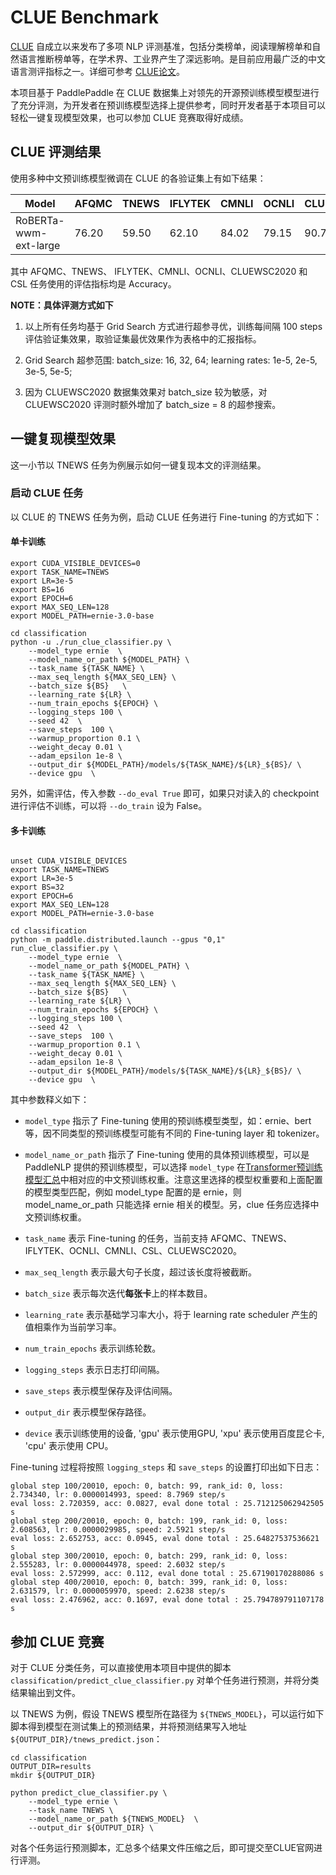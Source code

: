 # CLUE Benchmark

[CLUE](https://www.cluebenchmarks.com/) 自成立以来发布了多项 NLP 评测基准，包括分类榜单，阅读理解榜单和自然语言推断榜单等，在学术界、工业界产生了深远影响。是目前应用最广泛的中文语言测评指标之一。详细可参考 [CLUE论文](https://arxiv.org/abs/2004.05986)。

本项目基于 PaddlePaddle 在 CLUE 数据集上对领先的开源预训练模型模型进行了充分评测，为开发者在预训练模型选择上提供参考，同时开发者基于本项目可以轻松一键复现模型效果，也可以参加 CLUE 竞赛取得好成绩。

## CLUE 评测结果

使用多种中文预训练模型微调在 CLUE 的各验证集上有如下结果：

| Model                 | AFQMC | TNEWS | IFLYTEK | CMNLI | OCNLI | CLUEWSC2020 | CSL   |
| --------------------- | ----- | ----- | ------- | ----- | ----- | ----------- | ----- |
| RoBERTa-wwm-ext-large | 76.20 | 59.50 | 62.10   | 84.02 | 79.15 | 90.79       | 82.03 |


其中 AFQMC、TNEWS、 IFLYTEK、CMNLI、OCNLI、CLUEWSC2020 和 CSL 任务使用的评估指标均是 Accuracy。

**NOTE：具体评测方式如下**
1. 以上所有任务均基于 Grid Search 方式进行超参寻优，训练每间隔 100 steps 评估验证集效果，取验证集最优效果作为表格中的汇报指标。

2. Grid Search 超参范围: batch_size: 16, 32, 64; learning rates: 1e-5, 2e-5, 3e-5, 5e-5;

3. 因为 CLUEWSC2020 数据集效果对 batch_size 较为敏感，对CLUEWSC2020 评测时额外增加了 batch_size = 8 的超参搜索。


## 一键复现模型效果

这一小节以 TNEWS 任务为例展示如何一键复现本文的评测结果。

### 启动 CLUE 任务
以 CLUE 的 TNEWS 任务为例，启动 CLUE 任务进行 Fine-tuning 的方式如下：

#### 单卡训练
```shell
export CUDA_VISIBLE_DEVICES=0
export TASK_NAME=TNEWS
export LR=3e-5
export BS=16
export EPOCH=6
export MAX_SEQ_LEN=128
export MODEL_PATH=ernie-3.0-base

cd classification
python -u ./run_clue_classifier.py \
    --model_type ernie  \
    --model_name_or_path ${MODEL_PATH} \
    --task_name ${TASK_NAME} \
    --max_seq_length ${MAX_SEQ_LEN} \
    --batch_size ${BS}   \
    --learning_rate ${LR} \
    --num_train_epochs ${EPOCH} \
    --logging_steps 100 \
    --seed 42  \
    --save_steps  100 \
    --warmup_proportion 0.1 \
    --weight_decay 0.01 \
    --adam_epsilon 1e-8 \
    --output_dir ${MODEL_PATH}/models/${TASK_NAME}/${LR}_${BS}/ \
    --device gpu  \

```

另外，如需评估，传入参数 `--do_eval True` 即可，如果只对读入的 checkpoint 进行评估不训练，可以将 `--do_train` 设为 False。

#### 多卡训练
```shell

unset CUDA_VISIBLE_DEVICES
export TASK_NAME=TNEWS
export LR=3e-5
export BS=32
export EPOCH=6
export MAX_SEQ_LEN=128
export MODEL_PATH=ernie-3.0-base

cd classification
python -m paddle.distributed.launch --gpus "0,1" run_clue_classifier.py \
    --model_type ernie  \
    --model_name_or_path ${MODEL_PATH} \
    --task_name ${TASK_NAME} \
    --max_seq_length ${MAX_SEQ_LEN} \
    --batch_size ${BS}   \
    --learning_rate ${LR} \
    --num_train_epochs ${EPOCH} \
    --logging_steps 100 \
    --seed 42  \
    --save_steps  100 \
    --warmup_proportion 0.1 \
    --weight_decay 0.01 \
    --adam_epsilon 1e-8 \
    --output_dir ${MODEL_PATH}/models/${TASK_NAME}/${LR}_${BS}/ \
    --device gpu  \

```
其中参数释义如下：
- `model_type` 指示了 Fine-tuning 使用的预训练模型类型，如：ernie、bert 等，因不同类型的预训练模型可能有不同的 Fine-tuning layer 和 tokenizer。
- `model_name_or_path` 指示了 Fine-tuning 使用的具体预训练模型，可以是 PaddleNLP 提供的预训练模型，可以选择 `model_type` 在[Transformer预训练模型汇总](../../../docs/model_zoo/transformers.rst)中相对应的中文预训练权重。注意这里选择的模型权重要和上面配置的模型类型匹配，例如 model_type 配置的是 ernie，则 model_name_or_path 只能选择 ernie 相关的模型。另，clue 任务应选择中文预训练权重。

- `task_name` 表示 Fine-tuning 的任务，当前支持 AFQMC、TNEWS、IFLYTEK、OCNLI、CMNLI、CSL、CLUEWSC2020。
- `max_seq_length` 表示最大句子长度，超过该长度将被截断。
- `batch_size` 表示每次迭代**每张卡**上的样本数目。
- `learning_rate` 表示基础学习率大小，将于 learning rate scheduler 产生的值相乘作为当前学习率。
- `num_train_epochs` 表示训练轮数。
- `logging_steps` 表示日志打印间隔。
- `save_steps` 表示模型保存及评估间隔。
- `output_dir` 表示模型保存路径。
- `device` 表示训练使用的设备, 'gpu' 表示使用GPU, 'xpu' 表示使用百度昆仑卡, 'cpu' 表示使用 CPU。

Fine-tuning 过程将按照 `logging_steps` 和 `save_steps` 的设置打印出如下日志：

```
global step 100/20010, epoch: 0, batch: 99, rank_id: 0, loss: 2.734340, lr: 0.0000014993, speed: 8.7969 step/s
eval loss: 2.720359, acc: 0.0827, eval done total : 25.712125062942505 s
global step 200/20010, epoch: 0, batch: 199, rank_id: 0, loss: 2.608563, lr: 0.0000029985, speed: 2.5921 step/s
eval loss: 2.652753, acc: 0.0945, eval done total : 25.64827537536621 s
global step 300/20010, epoch: 0, batch: 299, rank_id: 0, loss: 2.555283, lr: 0.0000044978, speed: 2.6032 step/s
eval loss: 2.572999, acc: 0.112, eval done total : 25.67190170288086 s
global step 400/20010, epoch: 0, batch: 399, rank_id: 0, loss: 2.631579, lr: 0.0000059970, speed: 2.6238 step/s
eval loss: 2.476962, acc: 0.1697, eval done total : 25.794789791107178 s
```

## 参加 CLUE 竞赛

对于 CLUE 分类任务，可以直接使用本项目中提供的脚本 `classification/predict_clue_classifier.py` 对单个任务进行预测，并将分类结果输出到文件。

以 TNEWS 为例，假设 TNEWS 模型所在路径为 `${TNEWS_MODEL}`，可以运行如下脚本得到模型在测试集上的预测结果，并将预测结果写入地址 `${OUTPUT_DIR}/tnews_predict.json`：

```
cd classification
OUTPUT_DIR=results
mkdir ${OUTPUT_DIR}

python predict_clue_classifier.py \
    --model_type ernie \
    --task_name TNEWS \
    --model_name_or_path ${TNEWS_MODEL}  \
    --output_dir ${OUTPUT_DIR} \
```

对各个任务运行预测脚本，汇总多个结果文件压缩之后，即可提交至CLUE官网进行评测。
